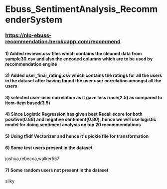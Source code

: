 # Ebuss_SentimentAnalysis_RecommenderSystem 
### https://nlp-ebuss-recommendation.herokuapp.com/recommend
#### 1) Added reviews.csv files which contains the cleaned data from sample30.csv and also the encoded columns which are to be used by recommendation engine
#### 2) Added user_final_rating.csv which contains the ratings for all the users in the dataset after having found the user user correlation amongst all the users
#### 3) selected user-user correlation as it gave less rmse(2.5) as compared to item-item based(3.5)
#### 4) Since Logistic Regression has given best Recall score for both positive(0.88) and negative sentiment(0.80), hence we will use logistic model for doing sentiment analysis on top 20 recommendations
#### 5) Using tfidf Vectorizer and hence it's pickle file for transformation

#### 6) Some test users present in the dataset
joshua,rebecca,walker557

#### 7) Some random users not present in the dataset
silky
